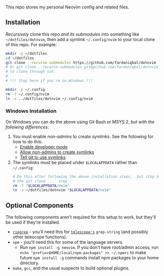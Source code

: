 This repo stores my personal Neovim config and related files.

## Installation

_Recursively_ clone this repo _and its submodules_ into something like
`~/dotfiles/dotnvim`, then add a symlink `~/.config/nvim` to your local
clone of this repo.  For example:

```bash
mkdir -p ~/dotfiles
cd ~/dotfiles
git clone --recurse-submodules https://github.com/fardaniqbal/dotnvim
# Or git clone --recurse-submodules git@github.com:fardaniqbal/dotnvim.git
# to clone through ssh.
#
# !!! Stop here if you're on Windows !!!

mkdir -p ~/.config
rm -f ~/.config/nvim
ln -s ../dotfiles/dotnvim ~/.config/nvim
```

### Windows Installation
On Windows you can do the above using Git Bash or MSYS 2, _but with the
following differences_:
1.  You must enable _non-admins_ to create symlinks.  See the following for
    how to do this:
    - [Enable developer mode](https://learn.microsoft.com/en-us/windows/apps/get-started/enable-your-device-for-development)
    - [Allow non-admins to create symlinks](https://stackoverflow.com/a/76632011)
    - [Tell git to use symlinks](https://stackoverflow.com/a/59761201)
2.  The symlinks must be placed under `$LOCALAPPDATA` rather than
    `~/.config`:
    ```bash
    # Do this after following the above installation steps, _but stop after
    # the`git clone ...` step_:
    rm -f "$LOCALAPPDATA/nvim"
    ln -s ~/dotfiles/dotnvim "$LOCALAPPDATA/nvim"
    ```

## Optional Components

The following components aren't required for this setup to work, but
they'll be used if they're installed.

* [`ripgrep`](https://github.com/BurntSushi/ripgrep) - you'll need this for
  [`telescope's`](https://github.com/nvim-telescope/telescope.nvim)
  `grep-string` (and possibly other telescope functions).
* `npm` - you'll need this for some of the language servers.
  - Run `npm install -g neovim`.  If you don't have root/admin access, run
    `echo "prefix=$HOME/local/npm-packages" >> ~/.npmrc` to make future
    `npm install -g` commands install npm packages to your home directory.
* `make`, `gcc`, and the usual suspects to build optional plugins.
